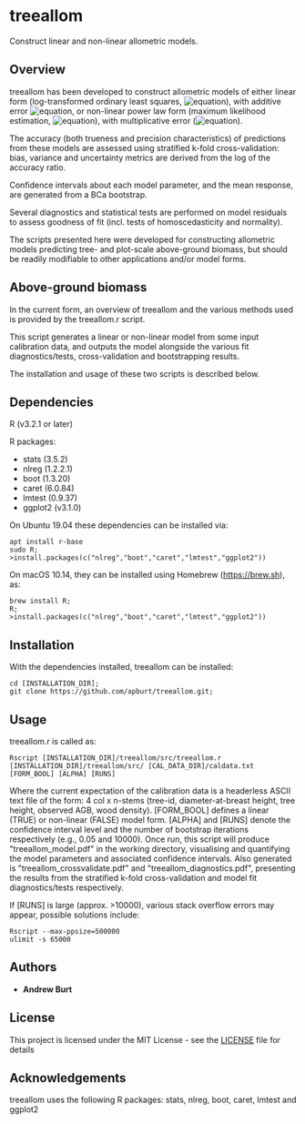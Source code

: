 # treeallom

Construct linear and non-linear allometric models.

## Overview

treeallom has been developed to construct allometric models of either linear form (log-transformed ordinary least squares, ![equation](http://latex.codecogs.com/gif.latex?\text{ln}(y)&space;=&space;\beta_0+\beta_1\text{ln}(X)+\varepsilon)), with additive error ![equation](http://latex.codecogs.com/gif.latex?\varepsilon&space;\sim&space;\mathcal{N}&space;(0,\sigma^2)), or non-linear power law form (maximum likelihood estimation, ![equation](http://latex.codecogs.com/gif.latex?y&space;=&space;\beta_{0}X^{\beta_1}+\varepsilon)), with multiplicative error (![equation](http://latex.codecogs.com/gif.latex?\varepsilon&space;\sim&space;\mathcal{N}&space;(0,\sigma^2&space;X^k))).

The accuracy (both trueness and precision characteristics) of predictions from these models are assessed using stratified k-fold cross-validation: bias, variance and uncertainty metrics are derived from the log of the accuracy ratio.

Confidence intervals about each model parameter, and the mean response, are generated from a BCa bootstrap. 

Several diagnostics and statistical tests are performed on model residuals to assess goodness of fit (incl. tests of homoscedasticity and normality).

The scripts presented here were developed for constructing allometric models predicting tree- and plot-scale above-ground biomass, but should be readily modifiable to other applications and/or model forms. 

## Above-ground biomass

In the current form, an overview of treeallom and the various methods used is provided by the treeallom.r script.

This script generates a linear or non-linear model from some input calibration data, and outputs the model alongside the various fit diagnostics/tests, cross-validation and bootstrapping results.  

The installation and usage of these two scripts is described below.

## Dependencies

R (v3.2.1 or later)

R packages:
* stats (3.5.2)
* nlreg (1.2.2.1)
* boot (1.3.20)
* caret (6.0.84)
* lmtest (0.9.37)
* ggplot2 (v3.1.0)

On Ubuntu 19.04 these dependencies can be installed via:

```
apt install r-base
sudo R;
>install.packages(c("nlreg","boot","caret","lmtest","ggplot2"))
```

On macOS 10.14, they can be installed using Homebrew (https://brew.sh), as:

```
brew install R;
R;
>install.packages(c("nlreg","boot","caret","lmtest","ggplot2"))
```

## Installation

With the dependencies installed, treeallom can be installed:

```
cd [INSTALLATION_DIR];
git clone https://github.com/apburt/treeallom.git;
```

## Usage

treeallom.r is called as:

```
Rscript [INSTALLATION_DIR]/treeallom/src/treeallom.r [INSTALLATION_DIR]/treeallom/src/ [CAL_DATA_DIR]/caldata.txt [FORM_BOOL] [ALPHA] [RUNS]
```

Where the current expectation of the calibration data is a headerless ASCII text file of the form: 4 col x n-stems (tree-id, diameter-at-breast height, tree height, observed AGB, wood density).
[FORM_BOOL] defines a linear (TRUE) or non-linear (FALSE) model form.
[ALPHA] and [RUNS] denote the confidence interval level and the number of bootstrap iterations respectively (e.g., 0.05 and 10000).
Once run, this script will produce "treeallom_model.pdf" in the working directory, visualising and quantifying the model parameters and associated confidence intervals.
Also generated is "treeallom_crossvalidate.pdf" and "treeallom_diagnostics.pdf", presenting the results from the stratified k-fold cross-validation and model fit diagnostics/tests respectively. 

If [RUNS] is large (approx. >10000), various stack overflow errors may appear, possible solutions include:

```
Rscript --max-ppsize=500000
ulimit -s 65000
```

## Authors

* **Andrew Burt**

## License

This project is licensed under the MIT License - see the [LICENSE](LICENSE) file for details

## Acknowledgements

treeallom uses the following R packages: stats, nlreg, boot, caret, lmtest and ggplot2
